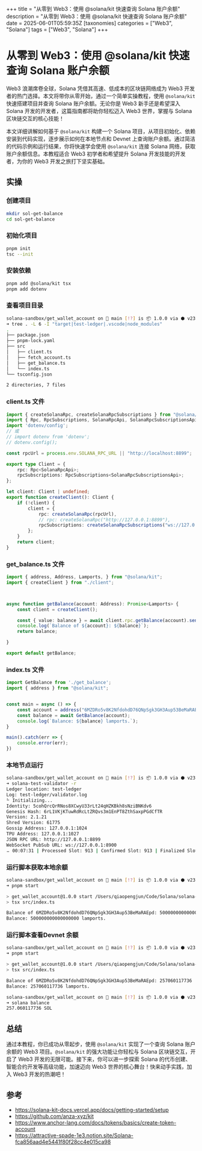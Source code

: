 +++
title = "从零到 Web3：使用 @solana/kit 快速查询 Solana 账户余额"
description = "从零到 Web3：使用 @solana/kit 快速查询 Solana 账户余额"
date = 2025-06-01T05:59:35Z
[taxonomies]
categories = ["Web3", "Solana"]
tags = ["Web3", "Solana"]
+++

<!-- more -->

# 从零到 Web3：使用 @solana/kit 快速查询 Solana 账户余额

Web3 浪潮席卷全球，Solana 凭借其高速、低成本的区块链网络成为 Web3 开发者的热门选择。本文将带你从零开始，通过一个简单实操教程，使用 `@solana/kit` 快速搭建项目并查询 Solana 账户余额。无论你是 Web3 新手还是希望深入 Solana 开发的开发者，这篇指南都将助你轻松迈入 Web3 世界，掌握与 Solana 区块链交互的核心技能！

本文详细讲解如何基于 `@solana/kit` 构建一个 Solana 项目，从项目初始化、依赖安装到代码实现，逐步展示如何在本地节点和 Devnet 上查询账户余额。通过简洁的代码示例和运行结果，你将快速学会使用 `@solana/kit` 连接 Solana 网络，获取账户余额信息。本教程适合 Web3 初学者和希望提升 Solana 开发技能的开发者，为你的 Web3 开发之旅打下坚实基础。

## 实操

### 创建项目

```bash
mkdir sol-get-balance
cd sol-get-balance
```

### 初始化项目

```bash
pnpm init
tsc --init
```

### 安装依赖

```bash
pnpm add @solana/kit tsx
pnpm add dotenv
```

### 查看项目目录

```bash
solana-sandbox/get_wallet_account on  main [!?] is 📦 1.0.0 via ⬢ v23.11.0 
➜ tree . -L 6 -I "target|test-ledger|.vscode|node_modules"
.
├── package.json
├── pnpm-lock.yaml
├── src
│   ├── client.ts
│   ├── fetch_account.ts
│   ├── get_balance.ts
│   └── index.ts
└── tsconfig.json

2 directories, 7 files

```

### client.ts 文件

```ts
import { createSolanaRpc, createSolanaRpcSubscriptions } from "@solana/kit";
import { Rpc, RpcSubscriptions, SolanaRpcApi, SolanaRpcSubscriptionsApi } from "@solana/kit";
import 'dotenv/config';
// 或
// import dotenv from 'dotenv';
// dotenv.config();

const rpcUrl = process.env.SOLANA_RPC_URL || "http://localhost:8899";

export type Client = {
    rpc: Rpc<SolanaRpcApi>;
    rpcSubscriptions: RpcSubscriptions<SolanaRpcSubscriptionsApi>;
};

let client: Client | undefined;
export function createClient(): Client {
    if (!client) {
        client = {
            rpc: createSolanaRpc(rpcUrl),
            // rpc: createSolanaRpc("http://127.0.0.1:8899"),
            rpcSubscriptions: createSolanaRpcSubscriptions("ws://127.0.0.1:8900"),
        };
    }
    return client;
}
```

### get_balance.ts 文件

```ts
import { address, Address, Lamports, } from "@solana/kit";
import { createClient } from "./client";



async function getBalance(account: Address): Promise<Lamports> {
    const client = createClient();

    const { value: balance } = await client.rpc.getBalance(account).send();
    console.log(`Balance of ${account}: ${balance}`);
    return balance;

}

export default getBalance;
```

### index.ts 文件

```ts
import GetBalance from './get_balance';
import { address } from "@solana/kit";


const main = async () => {
    const account = address("6MZDRo5v8K2NfdohdD76QNpSgk3GH3Aup53BeMaRAEpd");
    const balance = await GetBalance(account);
    console.log(`Balance: ${balance} lamports.`);
}

main().catch(err => {
    console.error(err);
})
```

### 本地节点运行

```bash
solana-sandbox/get_wallet_account on  main [!?] is 📦 1.0.0 via ⬢ v23.11.0 
➜ solana-test-validator -r    
Ledger location: test-ledger
Log: test-ledger/validator.log
⠓ Initializing...                                                                                                Waiting for fees to stabilize 1...
Identity: 5cohQrcQrRNos8XCwyU33rLt24qHZKBkh8sNziBNKdv6
Genesis Hash: 6rL1VKjKTuwRdRcLtZRQvs3m1EnPT8ZthSaxpPGdCfTR
Version: 2.1.21
Shred Version: 61775
Gossip Address: 127.0.0.1:1024
TPU Address: 127.0.0.1:1027
JSON RPC URL: http://127.0.0.1:8899
WebSocket PubSub URL: ws://127.0.0.1:8900
⠤ 00:07:31 | Processed Slot: 913 | Confirmed Slot: 913 | Finalized Slot: 882 | Full Snapshot Slot: 800 | Incrementa
```

### 运行脚本获取本地余额

```bash
solana-sandbox/get_wallet_account on  main [!?] is 📦 1.0.0 via ⬢ v23.11.0 
➜ pnpm start    

> get_wallet_account@1.0.0 start /Users/qiaopengjun/Code/Solana/solana-sandbox/get_wallet_account
> tsx src/index.ts

Balance of 6MZDRo5v8K2NfdohdD76QNpSgk3GH3Aup53BeMaRAEpd: 500000000000000000
Balance: 500000000000000000 lamports.

```

### 运行脚本查看Devnet 余额

```bash
solana-sandbox/get_wallet_account on  main [!?] is 📦 1.0.0 via ⬢ v23.11.0 
➜ pnpm start

> get_wallet_account@1.0.0 start /Users/qiaopengjun/Code/Solana/solana-sandbox/get_wallet_account
> tsx src/index.ts

Balance of 6MZDRo5v8K2NfdohdD76QNpSgk3GH3Aup53BeMaRAEpd: 257060117736
Balance: 257060117736 lamports.

solana-sandbox/get_wallet_account on  main [!?] is 📦 1.0.0 via ⬢ v23.11.0 took 2.4s 
➜ solana balance
257.060117736 SOL
```

## 总结

通过本教程，你已成功从零起步，使用 `@solana/kit` 实现了一个查询 Solana 账户余额的 Web3 项目。`@solana/kit` 的强大功能让你轻松与 Solana 区块链交互，开启了 Web3 开发的无限可能。接下来，你可以进一步探索 Solana 的代币创建、智能合约开发等高级功能，加速迈向 Web3 世界的核心舞台！快来动手实践，加入 Web3 开发的热潮吧！

## 参考

- <https://solana-kit-docs.vercel.app/docs/getting-started/setup>
- <https://github.com/anza-xyz/kit>
- <https://www.anchor-lang.com/docs/tokens/basics/create-token-account>
- <https://attractive-spade-1e3.notion.site/Solana-fca856aad4e5441f80f28cc4e015ca98>
